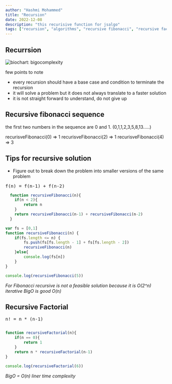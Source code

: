 ```yaml
---
author: "Hashmi Mohammed"
title: "Recursion"
date: 2022-12-08
description: "this recurisive function for jsalgo"
tags: ["recursion", "algorithms", "recursive fibonacci", "recursive factorial"]
---
```

Recurrsion 
----------

![biochart: bigocomplexity](/blog/img/bigocomplexity_chart.png)

few points to note

*   every recursion should have a base case and condition to terminate the recursion
*   it will solve a problem but it does not always translate to a faster solution
*   it is not straight forward to understand, do not give up

Recursive fibonacci sequence
----------------------------

the first two numbers in the sequence are 0 and 1. (0,1,1,2,3,5,8,13.....)

recurisveFibonacci(0) => 1
recurisveFibonacci(2) => 1
recurisveFibonacci(4) => 3

Tips for recursive solution
---------------------------

* Figure out to break down the problem into smaller versions of the same problem

<kbd>f(n) = f(n-1) + f(n-2)</kbd>

```javascript
  function recursiveFibonacci(n){
    if(n < 2){
        return n
    }
    return recursiveFibonacci(n-1) + recursiveFibonacci(n-2)
  }
```

```javascript
var fs = [0,1]
function recursiveFibonacci(n) {
    if(fs.length <= n) {
        fs.push(fs[fs.length - 1] + fs[fs.length - 2])
        recursiveFibonacci(n)
    }else{
        console.log(fs[n])
    }
}

console.log(recursiveFibonacci(5))
```
*For Fibonacci recursive is not a feasible solution because it is O(2^n) iterative BigO is good O(n)*



Recursive Factorial
-------------------
<kbd>n! = n * (n-1)</kbd>

```javascript

function recursiveFactorial(n){
    if(n == 0){
        return 1
    }
    return n * recursiveFactorial(n-1)
}

console.log(recursiveFactorial(6))
```

*BigO = O(n) liner time complexity*